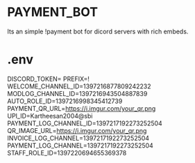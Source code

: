 # PAYMENT_BOT
Its an simple !payment bot for dicord servers with rich embeds.


# .env
DISCORD_TOKEN=
PREFIX=!
WELCOME_CHANNEL_ID=1397216877809242232
MODLOG_CHANNEL_ID=1397216943504887839
AUTO_ROLE_ID=1397216998345412739
PAYMENT_QR_URL=https://i.imgur.com/your_qr.png
UPI_ID=Kartheesan2004@sbi
PAYMENT_LOG_CHANNEL_ID=1397217192273252504
QR_IMAGE_URL=https://i.imgur.com/your_qr.png
INVOICE_LOG_CHANNEL=1397217192273252504
PAYMENT_LOG_CHANNEL=1397217192273252504
STAFF_ROLE_ID=1397220694655369378

